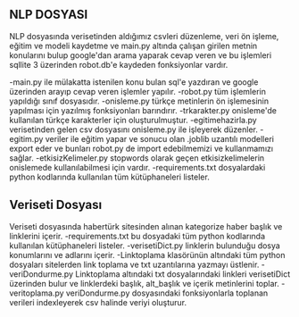 
## NLP DOSYASI

NLP dosyasında verisetinden aldığımız csvleri düzenleme, veri ön işleme, eğitim ve
modeli kaydetme ve main.py altında çalışan girilen metnin
konularını bulup google'dan arama yaparak cevap veren ve
bu işlemleri sqllite 3 üzerinden robot.db'e kaydeden fonksiyonlar vardır.

-main.py ile mülakatta istenilen konu bulan sql'e yazdıran ve google üzerinden arayıp cevap
veren işlemler yapılır.
-robot.py tüm işlemlerin yapıldığı sınıf dosyasıdır.
-onisleme.py türkçe metinlerin ön işlemesinin yapılması için yazılmış fonksiyonları barındırır.
-trkarakter.py onisleme'de kullanılan türkçe karakterler için oluşturulmuştur.
-egitimehazirla.py verisetinden gelen csv dosyasını onisleme.py ile işleyerek düzenler.
-egitim.py veriler ile eğitim yapar ve sonucu olan .joblib uzantılı
modelleri export eder ve bunları robot.py de import edebilmemizi ve kullanmamızı sağlar.
-etkisizKelimeler.py stopwords olarak geçen etkisizkelimelerin onislemede kullanılabilmesi için vardır.
-requirements.txt dosyalardaki python kodlarında kullanılan tüm kütüphaneleri listeler.

## Veriseti Dosyası

Veriseti dosyasında habertürk sitesinden alınan kategorize haber başlık ve linklerini içerir.
-requirements.txt bu dosyadaki tüm python kodlarında kullanılan kütüphaneleri listeler.
-verisetiDict.py linklerin bulunduğu dosya konumlarını ve adlarını içerir.
-Linktoplama klasörünün altındaki tüm python dosyaları sitelerden link toplama ve txt uzantılarına yazmayı üstlenir.
-veriDondurme.py Linktoplama altındaki txt dosyalarındaki linkleri verisetiDict üzerinden bulur ve
linklerdeki başlık, alt_başlık ve içerik metinlerini toplar.
-veritoplama.py veriDondurme.py dosyasındaki fonksiyonlarla toplanan verileri indexleyerek csv halinde veriyi oluşturur.
